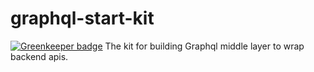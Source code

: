 # graphql-start-kit

[![Greenkeeper badge](https://badges.greenkeeper.io/honpery/graphql-start-kit.svg)](https://greenkeeper.io/)
The kit for building Graphql middle layer to wrap backend apis.
